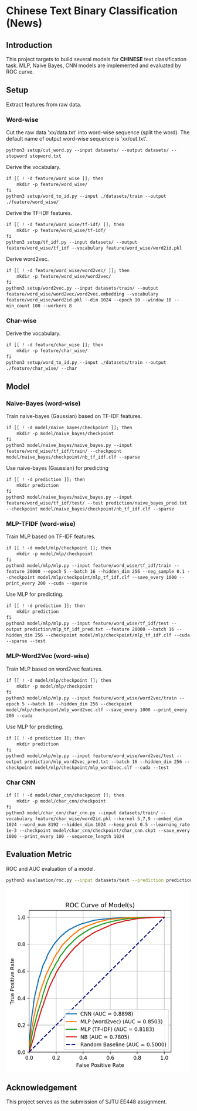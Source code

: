 # Chinese Text Binary Classification (News)
## Introduction
This project targets to build several models for **CHINESE** text classification task. MLP, Naive Bayes, CNN models are implemented and evaluated by ROC curve.
## Setup
Extract features from raw data.
### Word-wise
Cut the raw data 'xx/data.txt' into word-wise sequence (split the word). The default name of output word-wise sequence is 'xx/cut.txt'. 
```shell
python3 setup/cut_word.py --input datasets/ --output datasets/ --stopword stopword.txt
```
Derive the vocabulary.
```shell
if [[ ! -d feature/word_wise ]]; then
    mkdir -p feature/word_wise/
fi
python3 setup/word_to_id.py --input ./datasets/train --output ./feature/word_wise/
```
Derive the TF-IDF features.
```shell
if [[ ! -d feature/word_wise/tf-idf/ ]]; then
    mkdir -p feature/word_wise/tf-idf/
fi
python3 setup/tf_idf.py --input datasets/ --output feature/word_wise/tf_idf --vocabulary feature/word_wise/word2id.pkl
```
Derive word2vec.
```shell
if [[ ! -d feature/word_wise/word2vec/ ]]; then
    mkdir -p feature/word_wise/word2vec/
fi
python3 setup/word2vec.py --input datasets/train/ --output feature/word_wise/word2vec/word2vec.embedding --vocabulary feature/word_wise/word2id.pkl --dim 1024 --epoch 10 --window 10 --min_count 100 --workers 8
```
### Char-wise
Derive the vocabulary.
```shell
if [[ ! -d feature/char_wise ]]; then
    mkdir -p feature/char_wise/
fi
python3 setup/word_to_id.py --input ./datasets/train --output ./feature/char_wise/ --char
```
## Model
### Naive-Bayes (word-wise)
Train naive-bayes (Gaussian) based on TF-IDF features.
```shell
if [[ ! -d model/naive_bayes/checkpoint ]]; then
    mkdir -p model/naive_bayes/checkpoint
fi
python3 model/naive_bayes/naive_bayes.py --input feature/word_wise/tf_idf/train/ --checkpoint model/naive_bayes/checkpoint/nb_tf_idf.clf --sparse
```
Use naive-bayes (Gaussian) for predicting
```shell
if [[ ! -d prediction ]]; then
    mkdir prediction
fi
python3 model/naive_bayes/naive_bayes.py --input feature/word_wise/tf_idf/test/ --test prediction/naive_bayes_pred.txt --checkpoint model/naive_bayes/checkpoint/nb_tf_idf.clf --sparse
```
### MLP-TFIDF (word-wise)
Train MLP based on TF-IDF features.
```shell
if [[ ! -d model/mlp/checkpoint ]]; then
    mkdir -p model/mlp/checkpoint
fi
python3 model/mlp/mlp.py --input feature/word_wise/tf_idf/train --feature 20000 --epoch 5 --batch 16 --hidden_dim 256 --neg_sample 0.1 --checkpoint model/mlp/checkpoint/mlp_tf_idf.clf --save_every 1000 --print_every 200 --cuda --sparse
```
Use MLP for predicting.
```shell
if [[ ! -d prediction ]]; then
    mkdir prediction
fi
python3 model/mlp/mlp.py --input feature/word_wise/tf_idf/test --output prediction/mlp_tf_idf_pred.txt --feature 20000 --batch 16 --hidden_dim 256 --checkpoint model/mlp/checkpoint/mlp_tf_idf.clf --cuda --sparse --test
```
### MLP-Word2Vec (word-wise)
Train MLP based on word2vec features.
```shell
if [[ ! -d model/mlp/checkpoint ]]; then
    mkdir -p model/mlp/checkpoint
fi
python3 model/mlp/mlp.py --input feature/word_wise/word2vec/train --epoch 5 --batch 16 --hidden_dim 256 --checkpoint model/mlp/checkpoint/mlp_word2vec.clf --save_every 1000 --print_every 200 --cuda
```
Use MLP for predicting.
```shell
if [[ ! -d prediction ]]; then
    mkdir prediction
fi
python3 model/mlp/mlp.py --input feature/word_wise/word2vec/test --output prediction/mlp_word2vec_pred.txt --batch 16 --hidden_dim 256 --checkpoint model/mlp/checkpoint/mlp_word2vec.clf --cuda --test
```
### Char CNN
```shell
if [[ ! -d model/char_cnn/checkpoint ]]; then
    mkdir -p model/char_cnn/checkpoint
fi
python3 model/char_cnn/char_cnn.py --input datasets/train/ --vocabulary feature/char_wise/word2id.pkl --kernel 5,7,9 --embed_dim 1024 --word_num 8192 --hidden_dim 1024 --keep_prob 0.5 --learning_rate 1e-3 --checkpoint model/char_cnn/checkpoint/char_cnn.ckpt --save_every 1000 --print_every 100 --sequence_length 1024
```
## Evaluation Metric
ROC and AUC evaluation of a model.
```bash
python3 evaluation/roc.py --input datasets/test --prediction prediction/char_cnn_pred.txt,prediction/mlp_word2vec_pred.txt,prediction/mlp_tf_idf_pred.txt,prediction/naive_bayes_pred.txt --name Char\ CNN,MLP-Word2Vec,MLP-TF-IDF,Naive\ Bayes
```
<img src="https://github.com/Bob-Chou/text-classification/blob/master/evaluation/evaluation.png" width = "500" align=center />

## Acknowledgement
This project serves as the submission of SJTU EE448 assignment.
